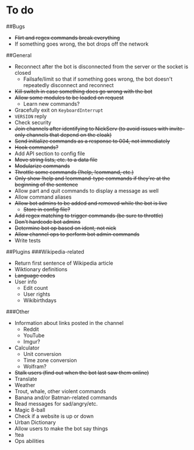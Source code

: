 # To do

##Bugs
* ~~Flirt and regex commands break everything~~
* If something goes wrong, the bot drops off the network

##General
* Reconnect after the bot is disconnected from the server or the socket is closed
  * Failsafe/limit so that if something goes wrong, the bot doesn't repeatedly disconnect and reconnect
* ~~Kill switch in case something does go wrong with the bot~~
* ~~Allow some modules to be loaded on request~~
  * Learn new commands?
* Gracefully exit on `KeyboardInterrupt`
* `VERSION` reply
* Check security
* ~~Join channels after identifying to NickServ (to avoid issues with invite-only channels that depend on the cloak)~~
* ~~Send initialize commands as a response to 004, not immediately~~
* ~~Hook commands?~~
* Add API section to config file
* ~~Move string lists, etc. to a data file~~
* ~~Modularize commands~~
* ~~Throttle some commands (!help, !command, etc.)~~
* ~~Only show !help and !command-type commands if they're at the beginning of the sentence~~
* Allow part and quit commands to display a message as well
* Allow command aliases
* ~~Allow bot admins to be added and removed while the bot is live~~
    * ~~Store in config file?~~
* ~~Add regex matching to trigger commands (be sure to throttle)~~
* ~~Don't hardcode bot admins~~
* ~~Determine bot op based on ident, not nick~~
* ~~Allow channel ops to perform bot admin commands~~
* Write tests

##Plugins
###Wikipedia-related
* Return first sentence of Wikipedia article
* Wiktionary definitions
* ~~Language codes~~
* User info
  * Edit count
  * User rights
  * Wikibirthdays

###Other
* Information about links posted in the channel
  * Reddit
  * YouTube
  * Imgur?
* Calculator
  * Unit conversion
  * Time zone conversion
  * Wolfram?
* ~~Stalk users (find out when the bot last saw them online)~~
* Translate
* Weather
* Trout, whale, other violent commands
* Banana and/or Batman-related commands
* Read messages for sad/angry/etc.
* Magic 8-ball
* Check if a website is up or down
* Urban Dictionary
* Allow users to make the bot say things
* !tea
* Ops abilities
